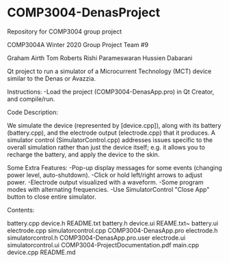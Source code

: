 # COMP3004-DenasProject
Repository for COMP3004 group project

COMP3004A Winter 2020
Group Project
Team #9

Graham Airth
Tom Roberts
Rishi Parameswaran
Hussien Dabarani

Qt project to run a simulator of a Microcurrent Technology (MCT) device similar to the Denas or Avazzia.

Instructions:
-Load the project (COMP3004-DenasApp.pro) in Qt Creator, and compile/run.

Code Description:

We simulate the device (represented by [device.cpp]), along with its battery (battery.cpp), and the electrode output (electrode.cpp) that it produces. A simulator control (SimulatorControl.cpp) addresses issues specific to the overall simulation rather than just the device itself;  e.g. it allows you to recharge the battery, and apply the device to the skin. 

Some Extra Features:
-Pop-up display messages for some events (changing power level, auto-shutdown).
-Click or hold left/right arrows to adjust power.
-Electrode output visualized with a waveform.
-Some program modes with alternating frequencies.
-Use SimulatorControl "Close App" button to close entire simulator.

Contents:

battery.cpp                        device.h       README.txt
battery.h                          device.ui      REAME.txt~
battery.ui                         electrode.cpp  simulatorcontrol.cpp
COMP3004-DenasApp.pro              electrode.h    simulatorcontrol.h
COMP3004-DenasApp.pro.user         electrode.ui   simulatorcontrol.ui
COMP3004-ProjectDocumentation.pdf  main.cpp
device.cpp                         README.md
